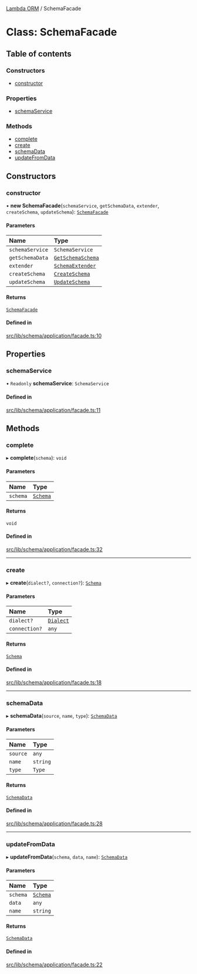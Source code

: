 [Lambda ORM](../README.md) / SchemaFacade

# Class: SchemaFacade

## Table of contents

### Constructors

- [constructor](SchemaFacade.md#constructor)

### Properties

- [schemaService](SchemaFacade.md#schemaservice)

### Methods

- [complete](SchemaFacade.md#complete)
- [create](SchemaFacade.md#create)
- [schemaData](SchemaFacade.md#schemadata)
- [updateFromData](SchemaFacade.md#updatefromdata)

## Constructors

### constructor

• **new SchemaFacade**(`schemaService`, `getSchemaData`, `extender`, `createSchema`, `updateSchema`): [`SchemaFacade`](SchemaFacade.md)

#### Parameters

| Name | Type |
| :------ | :------ |
| `schemaService` | `SchemaService` |
| `getSchemaData` | [`GetSchemaSchema`](GetSchemaSchema.md) |
| `extender` | [`SchemaExtender`](SchemaExtender.md) |
| `createSchema` | [`CreateSchema`](CreateSchema.md) |
| `updateSchema` | [`UpdateSchema`](UpdateSchema.md) |

#### Returns

[`SchemaFacade`](SchemaFacade.md)

#### Defined in

[src/lib/schema/application/facade.ts:10](https://github.com/lambda-orm/lambdaorm-base/blob/caa3f8e/src/lib/schema/application/facade.ts#L10)

## Properties

### schemaService

• `Readonly` **schemaService**: `SchemaService`

#### Defined in

[src/lib/schema/application/facade.ts:11](https://github.com/lambda-orm/lambdaorm-base/blob/caa3f8e/src/lib/schema/application/facade.ts#L11)

## Methods

### complete

▸ **complete**(`schema`): `void`

#### Parameters

| Name | Type |
| :------ | :------ |
| `schema` | [`Schema`](../interfaces/Schema.md) |

#### Returns

`void`

#### Defined in

[src/lib/schema/application/facade.ts:32](https://github.com/lambda-orm/lambdaorm-base/blob/caa3f8e/src/lib/schema/application/facade.ts#L32)

___

### create

▸ **create**(`dialect?`, `connection?`): [`Schema`](../interfaces/Schema.md)

#### Parameters

| Name | Type |
| :------ | :------ |
| `dialect?` | [`Dialect`](../enums/Dialect.md) |
| `connection?` | `any` |

#### Returns

[`Schema`](../interfaces/Schema.md)

#### Defined in

[src/lib/schema/application/facade.ts:18](https://github.com/lambda-orm/lambdaorm-base/blob/caa3f8e/src/lib/schema/application/facade.ts#L18)

___

### schemaData

▸ **schemaData**(`source`, `name`, `type`): [`SchemaData`](../interfaces/SchemaData.md)

#### Parameters

| Name | Type |
| :------ | :------ |
| `source` | `any` |
| `name` | `string` |
| `type` | `Type` |

#### Returns

[`SchemaData`](../interfaces/SchemaData.md)

#### Defined in

[src/lib/schema/application/facade.ts:28](https://github.com/lambda-orm/lambdaorm-base/blob/caa3f8e/src/lib/schema/application/facade.ts#L28)

___

### updateFromData

▸ **updateFromData**(`schema`, `data`, `name`): [`SchemaData`](../interfaces/SchemaData.md)

#### Parameters

| Name | Type |
| :------ | :------ |
| `schema` | [`Schema`](../interfaces/Schema.md) |
| `data` | `any` |
| `name` | `string` |

#### Returns

[`SchemaData`](../interfaces/SchemaData.md)

#### Defined in

[src/lib/schema/application/facade.ts:22](https://github.com/lambda-orm/lambdaorm-base/blob/caa3f8e/src/lib/schema/application/facade.ts#L22)
